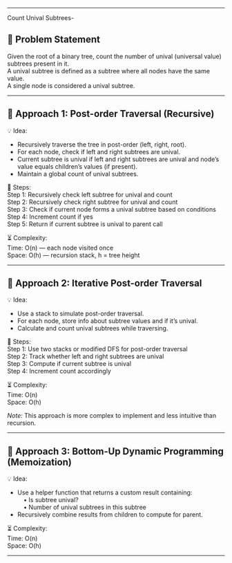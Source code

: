 ------------------------------------------------------------
 Count Unival Subtrees-

## 📝 Problem Statement  
Given the root of a binary tree, count the number of unival (universal value) subtrees present in it.  
A unival subtree is defined as a subtree where all nodes have the same value.  
A single node is considered a unival subtree.

---

## 🔹 Approach 1: Post-order Traversal (Recursive)  
💡 Idea:  
- Recursively traverse the tree in post-order (left, right, root).  
- For each node, check if left and right subtrees are unival.  
- Current subtree is unival if left and right subtrees are unival and node’s value equals children’s values (if present).  
- Maintain a global count of unival subtrees.

📍 Steps:  
Step 1: Recursively check left subtree for unival and count  
Step 2: Recursively check right subtree for unival and count  
Step 3: Check if current node forms a unival subtree based on conditions  
Step 4: Increment count if yes  
Step 5: Return if current subtree is unival to parent call

⏳ Complexity:  
Time: O(n) — each node visited once  
Space: O(h) — recursion stack, h = tree height

---

## 🔹 Approach 2: Iterative Post-order Traversal  
💡 Idea:  
- Use a stack to simulate post-order traversal.  
- For each node, store info about subtree values and if it’s unival.  
- Calculate and count unival subtrees while traversing.

📍 Steps:  
Step 1: Use two stacks or modified DFS for post-order traversal  
Step 2: Track whether left and right subtrees are unival  
Step 3: Compute if current subtree is unival  
Step 4: Increment count accordingly

⏳ Complexity:  
Time: O(n)  
Space: O(h)

*Note:* This approach is more complex to implement and less intuitive than recursion.

---

## 🔹 Approach 3: Bottom-Up Dynamic Programming (Memoization)  
💡 Idea:  
- Use a helper function that returns a custom result containing:  
 • Is subtree unival?  
 • Number of unival subtrees in this subtree  
- Recursively combine results from children to compute for parent.

⏳ Complexity:  
Time: O(n)  
Space: O(h)

---

